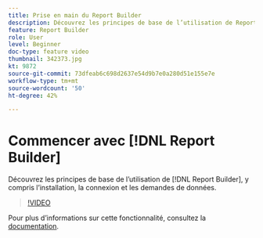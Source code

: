 ```yaml
---
title: Prise en main du Report Builder
description: Découvrez les principes de base de l’utilisation de Report Builder, notamment l’installation, la connexion et les demandes de données.
feature: Report Builder
role: User
level: Beginner
doc-type: feature video
thumbnail: 342373.jpg
kt: 9872
source-git-commit: 73dfeab6c698d2637e54d9b7e0a280d51e155e7e
workflow-type: tm+mt
source-wordcount: '50'
ht-degree: 42%

---
```



# Commencer avec [!DNL Report Builder] 

Découvrez les principes de base de l’utilisation de [!DNL Report Builder], y compris l’installation, la connexion et les demandes de données.

>[!VIDEO](https://video.tv.adobe.com/v/342373/?quality=12&learn=on)

Pour plus dʼinformations sur cette fonctionnalité, consultez la [documentation](https://experienceleague.adobe.com/docs/analytics/analyze/report-builder/home.html?lang=fr).